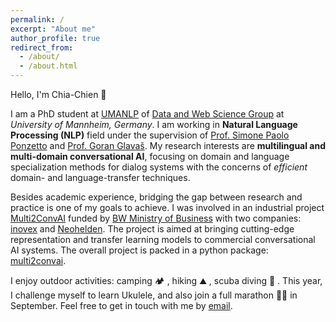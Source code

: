 ```yaml
---
permalink: /
excerpt: "About me"
author_profile: true
redirect_from: 
  - /about/
  - /about.html
---
```


Hello, I'm Chia-Chien 👋

I am a PhD student at [UMANLP](https://www.uni-mannheim.de/dws/research/focus-groups/natural-language-processing-and-information-retrieval-prof-ponzetto/) of [Data and Web Science Group](https://www.uni-mannheim.de/dws/) at <em>University of Mannheim, Germany</em>. I am working in **Natural Language Processing (NLP)** field under the supervision of [Prof. Simone Paolo Ponzetto](https://www.uni-mannheim.de/dws/people/professors/prof-dr-simone-paolo-ponzetto/) and [Prof. Goran Glavaš](https://sites.google.com/view/goranglavas). My research interests are **multilingual and multi-domain conversational AI**, focusing on domain and language specialization methods for dialog systems with the concerns of *efficient* domain- and language-transfer techniques. 

Besides academic experience, bridging the gap between research and practice is one of my goals to achieve. I was involved in an industrial project [Multi2ConvAI](https://sites.google.com/inovex.de/multi2conv/) funded by [BW Ministry of Business](https://wm.baden-wuerttemberg.de/de/startseite/) with two companies: [inovex](https://www.inovex.de/de/) and [Neohelden](https://neohelden.com/). The project is aimed at bringing cutting-edge representation and transfer learning models to commercial conversational AI systems. The overall project is packed in a python package: [multi2convai](https://github.com/chiachienhung/multi2convai).
    
I enjoy outdoor activities: camping 🏕️ , hiking ⛰️ , scuba diving 🤿 . This year, I challenge myself to learn Ukulele, and also join a full marathon 🏃‍♀️ in September. Feel free to get in touch with me by [email](mailto:chia-chien.hung@uni-mannheim.de).
